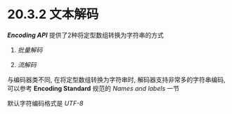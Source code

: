 # 20.3.2 文本解码

***Encoding API*** 提供了2种将定型数组转换为字符串的方式

1. *批量解码*

2. *流解码*

与编码器类不同, 在将定型数组转换为字符串时, 解码器支持非常多的字符串编码, 可以参考 **Encoding Standard** 规范的 *Names and labels* 一节

默认字符编码格式是 *UTF-8*